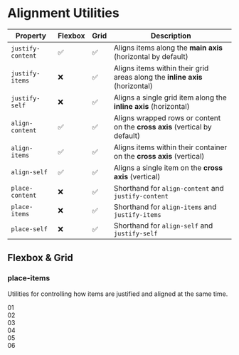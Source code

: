 # Alignment Utilities

| Property           | Flexbox | Grid | Description                                                                 |
|--------------------|---------|------|-----------------------------------------------------------------------------|
| `justify-content`  | ✅      | ✅   | Aligns items along the **main axis** (horizontal by default)               |
| `justify-items`    | ❌      | ✅   | Aligns items within their grid areas along the **inline axis** (horizontal)|
| `justify-self`     | ❌      | ✅   | Aligns a single grid item along the **inline axis** (horizontal)           |
| `align-content`    | ✅      | ✅   | Aligns wrapped rows or content on the **cross axis** (vertical by default) |
| `align-items`      | ✅      | ✅   | Aligns items within their container on the **cross axis** (vertical)       |
| `align-self`       | ✅      | ✅   | Aligns a single item on the **cross axis** (vertical)                      |
| `place-content`    | ❌      | ✅   | Shorthand for `align-content` and `justify-content`                        |
| `place-items`      | ❌      | ✅   | Shorthand for `align-items` and `justify-items`                            |
| `place-self`       | ❌      | ✅   | Shorthand for `align-self` and `justify-self`                              |




## Flexbox & Grid

### place-items

Utilities for controlling how items are justified and aligned at the same time.

<div class="bx">
    <!-- place-items-center aligns the items in the center of the grid container -->
    <div class="grid cols-3 place-items-center">
        <!-- flex-centered aligns the items in the center of the flex container -->
        <div class="bg-stripes-pink flex-centered wh-6">01</div>
        <div class="bg-stripes-pink flex-centered wh-6">02</div>
        <div class="bg-stripes-pink flex-centered wh-6">03</div>
        <div class="bg-stripes-pink flex-centered wh-6">04</div>
        <div class="bg-stripes-pink flex-centered wh-6">05</div>
        <div class="bg-stripes-pink flex-centered wh-6">06</div>
    </div>
</div>

